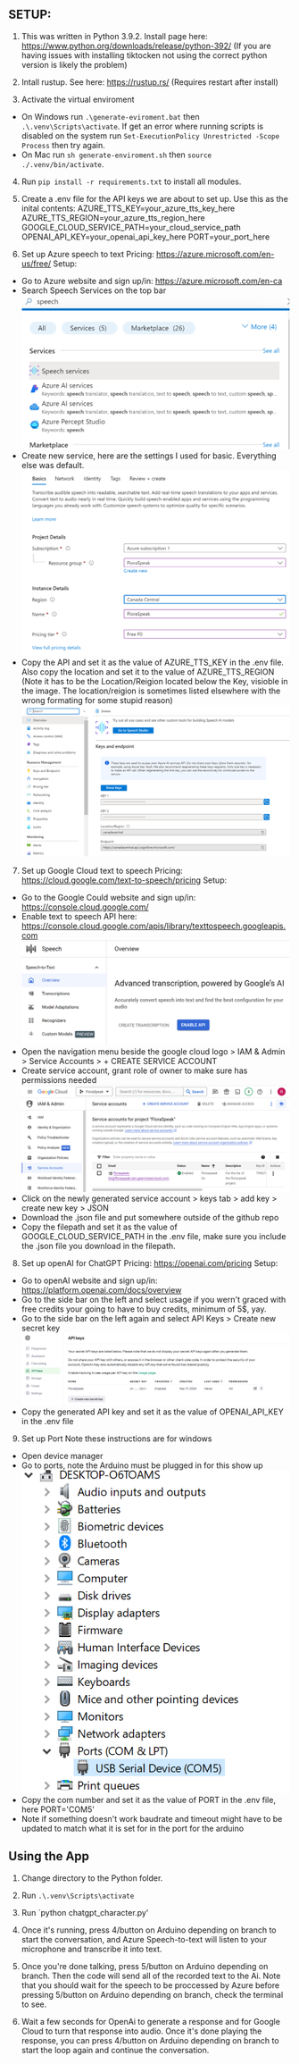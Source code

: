 ## SETUP:
1) This was written in Python 3.9.2. Install page here: https://www.python.org/downloads/release/python-392/ (If you are having issues with installing tiktocken not using the correct python version is likely the problem)

2) Intall rustup. See here: https://rustup.rs/ (Requires restart after install)

3) Activate the virtual enviroment
- On Windows run `.\generate-eviroment.bat` then `.\.venv\Scripts\activate`.
    If get an error where running scripts is disabled on the system run `Set-ExecutionPolicy Unrestricted -Scope Process` then try again.
- On Mac run `sh generate-enviroment.sh` then `source ./.venv/bin/activate`.

4) Run `pip install -r requirements.txt` to install all modules.

5) Create a .env file for the API keys we are about to set up. Use this as the inital contents:
AZURE_TTS_KEY=your_azure_tts_key_here
AZURE_TTS_REGION=your_azure_tts_region_here
GOOGLE_CLOUD_SERVICE_PATH=your_cloud_service_path
OPENAI_API_KEY=your_openai_api_key_here
PORT=your_port_here

6) Set up Azure speech to text
Pricing: https://azure.microsoft.com/en-us/free/
Setup:
- Go to Azure website and sign up/in: https://azure.microsoft.com/en-ca
- Search Speech Services on the top bar
![alt text](image-0.png)
- Create new service, here are the settings I used for basic. Everything else was default.
![alt text](image-1.png)
- Copy the API and set it as the value of AZURE_TTS_KEY in the .env file. Also copy the location and set it to the value of AZURE_TTS_REGION (Note it has to be the Location/Reigion located below the Key, visioble in the image. The location/reigion is sometimes listed elsewhere with the wrong formating for some stupid reason)
![alt text](image-2.png)

7) Set up Google Cloud text to speech
Pricing: https://cloud.google.com/text-to-speech/pricing
Setup:
- Go to the Google Could website and sign up/in: https://console.cloud.google.com/
- Enable text to speech API here: https://console.cloud.google.com/apis/library/texttospeech.googleapis.com
![alt text](image-4.png)
- Open the navigation menu beside the google cloud logo > IAM & Admin > Service Accounts > + CREATE SERVICE ACCOUNT
- Create service account, grant role of owner to make sure has permissions needed
![alt text](image-5.png)
- Click on the newly generated service account > keys tab > add key > create new key > JSON
- Download the .json file and put somewhere outside of the github repo
- Copy the filepath and set it as the value of GOOGLE_CLOUD_SERVICE_PATH in the .env file, make sure you include the .json file you download in the filepath. 

8) Set up openAI for ChatGPT
Pricing: https://openai.com/pricing
Setup:
- Go to openAI website and sign up/in: https://platform.openai.com/docs/overview
- Go to the side bar on the left and select usage if you wern't graced with free credits your going to have to buy credits, minimum of 5$, yay.
- Go to the side bar on the left again and select API Keys > Create new secret key
![alt text](image-6.png)
- Copy the generated API key and set it as the value of OPENAI_API_KEY in the .env file 

9) Set up Port
Note these instructions are for windows
- Open device manager
- Go to ports, note the Arduino must be plugged in for this show up
![alt text](image-7.png)
- Copy the com number and set it as the value of PORT in the .env file, here PORT='COM5'
- Note if something doesn't work baudrate and timeout might have to be updated to match what it is set for in the port for the arduino

## Using the App

1) Change directory to the Python folder.

2) Run `.\.venv\Scripts\activate`

3) Run `python chatgpt_character.py'

4) Once it's running, press 4/button on Arduino depending on branch to start the conversation, and Azure Speech-to-text will listen to your microphone and transcribe it into text.

5) Once you're done talking, press 5/button on Arduino depending on branch. Then the code will send all of the recorded text to the Ai. Note that you should wait for the speech to be proccessed by Azure before pressing 5/button on Arduino depending on branch, check the terminal to see.

6) Wait a few seconds for OpenAi to generate a response and for Google Cloud to turn that response into audio. Once it's done playing the response, you can press 4/button on Arduino depending on branch to start the loop again and continue the conversation.
